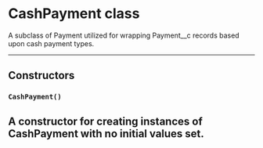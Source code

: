 # CashPayment class

A subclass of Payment utilized for wrapping Payment__c records based upon cash payment types.

---
## Constructors
### `CashPayment()`

A constructor for creating instances of CashPayment with no initial values set.
---
